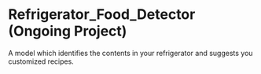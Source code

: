 # Refrigerator_Food_Detector (Ongoing Project)
A model which identifies the contents in your refrigerator and suggests you customized recipes.
